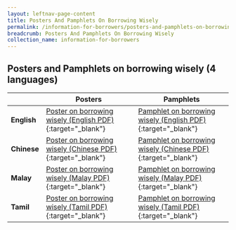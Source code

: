 ```yaml
---
layout: leftnav-page-content
title: Posters And Pamphlets On Borrowing Wisely
permalink: /information-for-borrowers/posters-and-pamphlets-on-borrowing-wisely/
breadcrumb: Posters And Pamphlets On Borrowing Wisely
collection_name: information-for-borrowers
---
```


Posters and Pamphlets on borrowing wisely (4 languages)
---


|       |Posters|Pamphlets|
|-------|-------|---------
|**English**|[Poster on borrowing wisely (English PDF)](/files/PosteronborrowingwiselyEnglish.pdf){:target="_blank"}|[Pamphlet on borrowing wisely (English PDF)](/files/PamphletonborrowingwiselyEnglish.pdf){:target="_blank"}|
|**Chinese**|[Poster on borrowing wisely (Chinese PDF)](/files/PosteronborrowingwiselyChinese.pdf){:target="_blank"}|[Pamphlet on borrowing wisely (Chinese PDF)](/files/PamphletonborrowingwiselyChinese.pdf){:target="_blank"}|
|**Malay**|[Poster on borrowing wisely (Malay PDF)](/files/PosteronborrowingwiselyMalay.pdf){:target="_blank"}|[Pamphlet on borrowing wisely (Malay PDF)](/files/PamphletonborrowingwiselyMalay.pdf){:target="_blank"}|
|**Tamil**|[Poster on borrowing wisely (Tamil PDF)](/files/PosteronborrowingwiselyTamil.pdf){:target="_blank"}|[Pamphlet on borrowing wisely (Tamil PDF)](/files/PamphletonborrowingwiselyTamil.pdf){:target="_blank"}|

